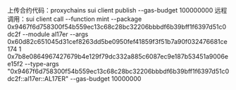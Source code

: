 上传合约代码：proxychains sui client publish --gas-budget 100000000
远程调用：sui client call --function mint --package 0x9467f6d758300f54b559ec13c68c28bc32206bbbdf6b39bff1f6397d51c0dc2f --module al17er --args 0x60d82c651045d31cef8263dd5be0950fef41859f3f51b7a90f032476681ce174 1 0x7b8e0864967427679b4e129f79dc332a885c6087ec9e187b53451a9006ee15f2  --type-args "0x9467f6d758300f54b559ec13c68c28bc32206bbbdf6b39bff1f6397d51c0dc2f::al17er::AL17ER" --gas-budget 10000000